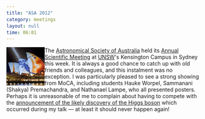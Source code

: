 ```yaml
---
title: "ASA 2012"
category: meetings
layout: null
time: 06:01
---
```

<!-- header generated from blosxom format post; make_header.pl 23.1.2022 -->
<p>
      <img src="images/asa_usyd12.jpg" width="100" align="left">The
<a href="http://asa.astronomy.org.au/asa.html">Astronomical Society of
Australia</a> held its <a
href="http://www.asa2012.phys.unsw.edu.au">Annual Scientific Meeting</a> at 
<a href="http://www.unsw.edu.au/">UNSW</a>'s Kensington Campus in Sydney this
week.
It is always a good chance to catch up with old friends and colleagues, and
this instalment was no exception. 
I was particularly pleased to see a strong showing from MoCA, including
students Hauke Worpel, Sammanani (Shakya) Premachandra, and Nathanael Lampe,
who all presented posters.
Perhaps it is unreasonable of me to complain about having to compete with
the <a href="https://cdsweb.cern.ch/record/1459604">announcement of the likely discovery of the Higgs boson</a> which occurred during my talk &mdash; at least
it should never happen again!
